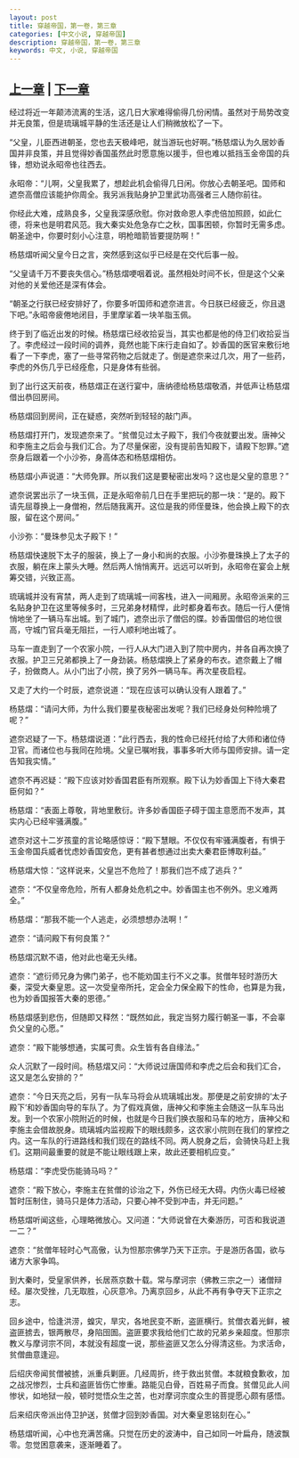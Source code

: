 ```yaml
---
layout: post
title: 穿越帝国，第一卷，第三章
categories: [中文小说, 穿越帝国]
description: 穿越帝国，第一卷，第三章
keywords: 中文, 小说, 穿越帝国
---
```

## [上一章](../TimeTravellerEmpire-1-2/) | [下一章](../TimeTravellerEmpire-1-3/) 

经过将近一年颠沛流离的生活，这几日大家难得偷得几份闲情。虽然对于局势改变并无良策，但是琉璃城平静的生活还是让人们稍微放松了一下。

“父皇，儿臣西进朝圣，您也去天极峰吧，就当游玩也好啊。”杨慈熠认为久居妙香国并非良策，并且觉得妙香国虽然此时愿意施以援手，但也难以抵挡玉金帝国的兵锋，想劝说永昭帝也往西去。

永昭帝：“儿啊，父皇我累了，想趁此机会偷得几日闲。你放心去朝圣吧。国师和遮奈高僧应该能护你周全。我另派我贴身护卫里武功高强者三人随你前往。

你经此大难，成熟良多，父皇我深感欣慰。你对救命恩人李虎倍加照顾，如此仁德，将来也是明君风范。我大秦实处危急存亡之秋，国事困顿，你暂时无需多虑。朝圣途中，你要时刻小心注意，明枪暗箭皆要提防啊！”

杨慈熠听闻父皇今日之言，突然感到这似乎已经是在交代后事一般。

“父皇请千万不要丧失信心。”杨慈熠哽咽着说。虽然相处时间不长，但是这个父亲对他的关爱他还是深有体会。

“朝圣之行朕已经安排好了，你要多听国师和遮奈进言。今日朕已经疲乏，你且退下吧。”永昭帝疲倦地闭目，手里摩挲着一块羊脂玉佩。

终于到了临近出发的时候。杨慈熠已经收拾妥当，其实也都是他的侍卫们收拾妥当了。李虎经过一段时间的调养，竟然也能下床行走自如了。妙香国的医官来敷衍地看了一下李虎，塞了一些寻常药物之后就走了。倒是遮奈来过几次，用了一些药，李虎的外伤几乎已经痊愈，只是身体有些弱。

到了出行这天前夜，杨慈熠正在送行宴中，唐纳德给杨慈熠敬酒，并低声让杨慈熠借出恭回房间。

杨慈熠回到房间，正在疑惑，突然听到轻轻的敲门声。

杨慈熠打开门，发现遮奈来了。“贫僧见过太子殿下，我们今夜就要出发。唐神父和李施主之后会与我们汇合。为了尽量保密，没有提前告知殿下，请殿下恕罪。”遮奈身后跟着一个小沙弥，身高体态和杨慈熠相仿。

杨慈熠小声说道：“大师免罪。所以我们这是要秘密出发吗？这也是父皇的意思？”

遮奈说罢出示了一块玉佩，正是永昭帝前几日在手里把玩的那一块：“是的。殿下请先屈尊换上一身僧袍，然后随我离开。这位是我的师侄曼珠，他会换上殿下的衣服，留在这个房间。”

小沙弥：“曼珠参见太子殿下！”

杨慈熠快速脱下太子的服装，换上了一身小和尚的衣服。小沙弥曼珠换上了太子的衣服，躺在床上蒙头大睡。然后两人悄悄离开。远远可以听到，永昭帝在宴会上觥筹交错，兴致正高。

琉璃城并没有宵禁，两人走到了琉璃城一间客栈，进入一间厢房。永昭帝派来的三名贴身护卫在这里等候多时，三兄弟身材精悍，此时都身着布衣。随后一行人便悄悄地坐了一辆马车出城。到了城门，遮奈出示了僧侣的牒。妙香国僧侣的地位很高，守城门官兵毫无阻拦，一行人顺利地出城了。

马车一直走到了一个农家小院，一行人从大门进入到了院中房内，并各自再次换了衣服。护卫三兄弟都换上了一身劲装。杨慈熠换上了紧身的布衣。遮奈戴上了帽子，扮做商人。从小门出了小院，换了另外一辆马车。再次星夜启程。

又走了大约一个时辰，遮奈说道：“现在应该可以确认没有人跟着了。”

杨慈熠：“请问大师，为什么我们要星夜秘密出发呢？我们已经身处何种险境了呢？”

遮奈迟疑了一下。杨慈熠说道：”此行西去，我的性命已经托付给了大师和诸位侍卫官。而诸位也与我同在险境。父皇已嘱咐我，事事多听大师与国师安排。请一定告知我实情。”

遮奈不再迟疑：“殿下应该对妙香国君臣有所观察。殿下认为妙香国上下待大秦君臣何如？“

杨慈熠：“表面上尊敬，背地里敷衍。许多妙香国臣子碍于国主意愿而不发声，其实内心已经牢骚满腹。”

遮奈对这十二岁孩童的言论略感惊讶：“殿下慧眼。不仅仅有牢骚满腹者，有惧于玉金帝国兵威者忧虑妙香国安危，更有甚者想通过出卖大秦君臣博取利益。”

杨慈熠大惊：“这样说来，父皇岂不危险了！那我们岂不成了逃兵？”

遮奈：“不仅皇帝危险，所有人都身处危机之中。妙香国主也不例外。忠义难两全。”

杨慈熠：“那我不能一个人逃走，必须想想办法啊！”

遮奈：“请问殿下有何良策？”

杨慈熠沉默不语，他对此也毫无头绪。

遮奈：“遮衍师兄身为佛门弟子，也不能劝国主行不义之事。贫僧年轻时游历大秦，深受大秦皇恩。这一次受皇帝所托，定会全力保全殿下的性命，也算是为我，也为妙香国报答大秦的恩德。”

杨慈熠感到悲伤，但随即又释然：“既然如此，我定当努力履行朝圣一事，不会辜负父皇的心愿。”

遮奈：“殿下能够想通，实属可贵。众生皆有各自缘法。”

众人沉默了一段时间。杨慈熠又问：“大师说过唐国师和李虎之后会和我们汇合，这又是怎么安排的？”

遮奈：“今日天亮之后，另有一队车马将会从琉璃城出发。那便是之前安排的‘太子殿下’和妙香国向导的车队了。为了假戏真做，唐神父和李施主会随这一队车马出发。到一个农家小院附近的时候，也就是今日我们换衣服和马车的地方，唐神父和李施主会借故脱身。琉璃城内监视殿下的眼线颇多，这农家小院则在我们的掌控之内。这一车队的行进路线和我们现在的路线不同。两人脱身之后，会骑快马赶上我们。这期间最重要的就是不能让眼线跟上来，故此还要相机应变。”

杨慈熠：“李虎受伤能骑马吗？”

遮奈：“殿下放心，李施主在贫僧的诊治之下，外伤已经无大碍。内伤火毒已经被暂时压制住，骑马只是体力活动，只要心神不受到冲击，并无问题。”

杨慈熠听闻这些，心理略微放心。又问道：“大师说曾在大秦游历，可否和我说道一二？”

遮奈：“贫僧年轻时心气高傲，认为怛那宗佛学乃天下正宗。于是游历各国，欲与诸方大家争鸣。

到大秦时，受皇家供养，长居燕京数十载。常与摩诃宗（佛教三宗之一）诸僧辩经。屡次受挫，几无取胜，心灰意冷。乃离京回乡，从此不再有争夺天下正宗之志。

回乡途中，恰逢洪涝，蝗灾，旱灾，各地民变不断，盗匪横行。贫僧衣着光鲜，被盗匪掳去，银两散尽，身陷囹圄。盗匪要求我给他们亡故的兄弟乡亲超度。怛那宗教义与摩诃宗不同，本就没有超度一说，那些盗匪又怎么分得清这些。为求活命，贫僧曲意逢迎。

后绍庆帝闻贫僧被掳，派重兵剿匪。几经周折，终于救出贫僧。本就粮食歉收，加之战况惨烈，士兵和盗匪皆伤亡惨重。路能见白骨，百姓易子而食。贫僧见此人间惨状，如地狱一般，顿时觉悟众生之苦，也对摩诃宗度众生的菩提愿心颇有感悟。

后来绍庆帝派出侍卫护送，贫僧才回到妙香国。对大秦皇恩铭刻在心。”

杨慈熠听闻，心中也充满苦痛。只觉在历史的波涛中，自己如同一叶扁舟，随波飘零。忽觉困意袭来，逐渐睡着了。



